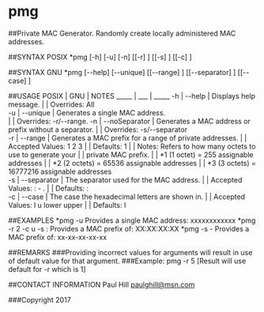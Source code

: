 # pmg
##Private MAC Generator.  Randomly create locally administered MAC addresses.

##SYNTAX POSIX
*pmg [-h] [-u] [-n] [[-r] <integer>] [[-s] <string>] [[-c] <string>]

##SYNTAX GNU
*pmg [--help] [--unique] [[--range] <integer>] [[--separator] <string>] [[--case] <string>]
	
##USAGE
POSIX | GNU | NOTES
_____ | ___ | _____
-h | --help | Displays help message.
 | | Overrides:  All	
-u | --unique | Generates a single MAC address.  
 | | Overrides: -r/--range.
-n | --noSeparator | Generates a MAC address or prefix without a separator.
 | | Overrides: -s/--separator					
-r | --range | Generates a MAC prefix for a range of private addresses.
 | | Accepted Values:  1 2 3
 | | Defaults: 1
 | | Notes:  Refers to how many octets to use to generate your
 | | private MAC prefix.
 | | *1 (1 octet)  =      255 assignable addresses
 | | *2 (2 octets) =    65536 assignable addresses
 | | *3 (3 octets) = 16777216 assignable addresses							
-s | --separator | The separator used for the MAC address.
 | | Accepted Values:  : - .
 | | Defaults:  :		
-c | --case | The case the hexadecimal letters are shown in.
 | | Accepted Values:  l u lower upper
 | | Defaults:  l

##EXAMPLES
*pmg -u                  Provides a single MAC address: xxxxxxxxxxxx
*pmg -r 2 -c u -s :      Provides a MAC prefix of:  XX:XX:XX:XX
*pmg -s -                Provides a MAC prefix of:  xx-xx-xx-xx-xx
											
##REMARKS
    ###Providing incorrect values for arguments will result in use of default value for that argument.
    ###Example:  pmg -r 5 [Result will use default for -r which is 1]	
	
##CONTACT INFORMATION
    Paul Hill
    paulghill@msn.com
	
###Copyright 2017
